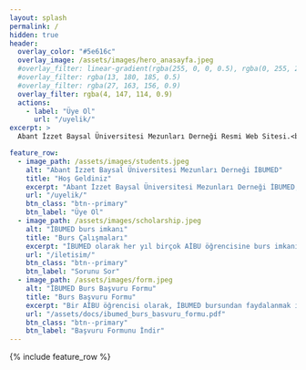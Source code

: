 ```yaml
---
layout: splash
permalink: /
hidden: true
header:
  overlay_color: "#5e616c"
  overlay_image: /assets/images/hero_anasayfa.jpeg
  #overlay_filter: linear-gradient(rgba(255, 0, 0, 0.5), rgba(0, 255, 255, 0.5))
  #overlay_filter: rgba(13, 180, 185, 0.5)
  #overlay_filter: rgba(27, 163, 156, 0.9)
  overlay_filter: rgba(4, 147, 114, 0.9)
  actions:
    - label: "Üye Ol"
      url: "/uyelik/"
excerpt: >
  Abant İzzet Baysal Üniversitesi Mezunları Derneği Resmi Web Sitesi.<br />

feature_row:
  - image_path: /assets/images/students.jpeg
    alt: "Abant İzzet Baysal Üniversitesi Mezunları Derneği İBUMED"
    title: "Hoş Geldiniz"
    excerpt: "Abant İzzet Baysal Üniversitesi Mezunları Derneği İBUMED, 2010 yılından bu güne mezunlar arasında, mezunlar ve öğrenciler arasında kurduğu iletişim ve birliktelik ile faaliyetlerine devam ediyor. Eğer siz de Abant İzzet Baysal Üniversitesi'nin mezunlarından biriyseniz, mutlaka bize katılın!"
    url: "/uyelik/"
    btn_class: "btn--primary"
    btn_label: "Üye Ol"
  - image_path: /assets/images/scholarship.jpeg
    alt: "İBUMED burs imkanı"
    title: "Burs Çalışmaları"
    excerpt: "İBUMED olarak her yıl birçok AİBU öğrencisine burs imkanı sağlıyoruz. AİBÜ Mezunu olarak sen de dikkat ve titizlikle belirlenmiş, gerçek ihtiyaç sahibi bir AİBÜ son sınıf öğrencisine yardım etmek ister misin?"
    url: "/iletisim/"
    btn_class: "btn--primary"
    btn_label: "Sorunu Sor"
  - image_path: /assets/images/form.jpeg
    alt: "İBUMED Burs Başvuru Formu"
    title: "Burs Başvuru Formu"
    excerpt: "Bir AİBU öğrencisi olarak, İBUMED bursundan faydalanmak için Bursiyer Başvuru Formu'nu doldurup bize iletebilirsin."
    url: "/assets/docs/ibumed_burs_basvuru_formu.pdf"
    btn_class: "btn--primary"
    btn_label: "Başvuru Formunu İndir"      
---
```


{% include feature_row %}

